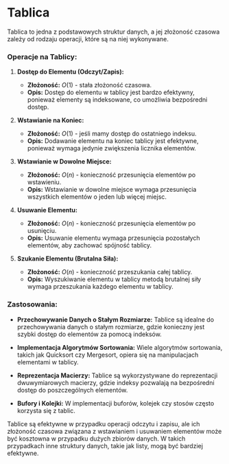 # Tablica

Tablica to jedna z podstawowych struktur danych, a jej złożoność czasowa zależy od rodzaju operacji, które są na niej wykonywane.

### Operacje na Tablicy:

1. **Dostęp do Elementu (Odczyt/Zapis):**
   - **Złożoność:** $O(1)$ - stała złożoność czasowa.
   - **Opis:** Dostęp do elementu w tablicy jest bardzo efektywny, ponieważ elementy są indeksowane, co umożliwia bezpośredni dostęp.

2. **Wstawianie na Koniec:**
   - **Złożoność:** $O(1)$ - jeśli mamy dostęp do ostatniego indeksu.
   - **Opis:** Dodawanie elementu na koniec tablicy jest efektywne, ponieważ wymaga jedynie zwiększenia licznika elementów.

3. **Wstawianie w Dowolne Miejsce:**
   - **Złożoność:** $O(n)$ - konieczność przesunięcia elementów po wstawieniu.
   - **Opis:** Wstawianie w dowolne miejsce wymaga przesunięcia wszystkich elementów o jeden lub więcej miejsc.

4. **Usuwanie Elementu:**
   - **Złożoność:** $O(n)$ - konieczność przesunięcia elementów po usunięciu.
   - **Opis:** Usuwanie elementu wymaga przesunięcia pozostałych elementów, aby zachować spójność tablicy.

5. **Szukanie Elementu (Brutalna Siła):**
   - **Złożoność:** $O(n)$ - konieczność przeszukania całej tablicy.
   - **Opis:** Wyszukiwanie elementu w tablicy metodą brutalnej siły wymaga przeszukania każdego elementu w tablicy.

### Zastosowania:

- **Przechowywanie Danych o Stałym Rozmiarze:**
  Tablice są idealne do przechowywania danych o stałym rozmiarze, gdzie konieczny jest szybki dostęp do elementów za pomocą indeksów.

- **Implementacja Algorytmów Sortowania:**
  Wiele algorytmów sortowania, takich jak Quicksort czy Mergesort, opiera się na manipulacjach elementami w tablicy.

- **Reprezentacja Macierzy:**
  Tablice są wykorzystywane do reprezentacji dwuwymiarowych macierzy, gdzie indeksy pozwalają na bezpośredni dostęp do poszczególnych elementów.

- **Bufory i Kolejki:**
  W implementacji buforów, kolejek czy stosów często korzysta się z tablic.

Tablice są efektywne w przypadku operacji odczytu i zapisu, ale ich złożoność czasowa związana z wstawianiem i usuwaniem elementów może być kosztowna w przypadku dużych zbiorów danych. W takich przypadkach inne struktury danych, takie jak listy, mogą być bardziej efektywne.